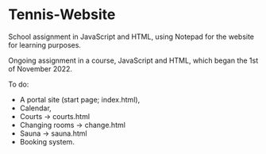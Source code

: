 # Tennis-Website
School assignment in JavaScript and HTML, using Notepad for the website for learning purposes.

Ongoing assignment in a course, JavaScript and HTML, which began the 1st of November 2022.

To do:
* A portal site (start page; index.html),
* Calendar,
* Courts -> courts.html
* Changing rooms -> change.html
* Sauna -> sauna.html
* Booking system.
